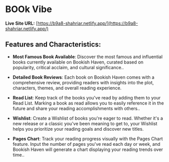 # BOOk Vibe

**Live Site URL:** [https://b9a8-shahriar.netlify.app/](https://b9a8-shahriar.netlify.app/)

## Features and Characteristics:

- **Most Famous Book Available**: Discover the most famous and influential books currently available on Bookish Haven, curated based on popularity, critical acclaim, and cultural significance..

- **Detailed Book Reviews**: Each book on Bookish Haven comes with a comprehensive review, providing readers with insights into the plot, characters, themes, and overall reading experience.

- **Read List**: Keep track of the books you've read by adding them to your Read List. Marking a book as read allows you to easily reference it in the future and share your reading accomplishments with others..

- **Wishlist**: Create a Wishlist of books you're eager to read. Whether it's a new release or a classic you've been meaning to get to, your Wishlist helps you prioritize your reading goals and discover new titles.

- **Pages Chart**: Track your reading progress visually with the Pages Chart feature. Input the number of pages you've read each day or week, and Bookish Haven will generate a chart displaying your reading trends over time..

